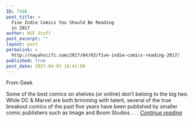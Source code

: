 ```yaml
---
ID: 7498
post_title: >
  Five Indie Comics You Should Be Reading
  in 2017
author: NSF Staff
post_excerpt: ""
layout: post
permalink: >
  http://nayahscifi.com/2017/04/03/five-indie-comics-reading-2017/
published: true
post_date: 2017-04-03 18:41:00
---
```

From Geek

Some of the best comics on shelves (or online) don’t belong to the big two. While DC &amp; Marvel are both brimming with talent, several of the true breakout comics of the past five years have been published by smaller comic publishers such as Image and Boom Studios . . . <em><a href="http://www.geekexchange.com/lists/five-indie-comics-you-should-be-reading-in-2017/">Continue reading</a></em>